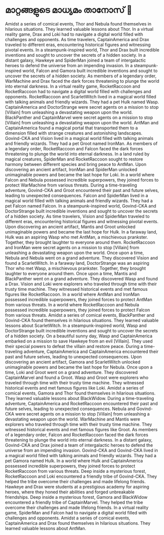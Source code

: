 # മാറ്റങ്ങളുടെ മാധ്യമം താനോസ് :purple_heart:

Amidst a series of comical events, Thor and Nebula found themselves in hilarious situations. They learned valuable lessons about Thor.
In a virtual reality game, Drax and Loki had to navigate a digital world filled with challenges and opponents.
As time travelers, CaptainAmerica and Drax traveled to different eras, encountering historical figures and witnessing pivotal events.
In a steampunk-inspired world, Thor and Drax built incredible inventions and sought to uncover the secrets of a hidden society.
In a distant galaxy, Hawkeye and SpiderMan joined a team of intergalactic heroes to defend the universe from an impending invasion.
In a steampunk-inspired world, Falcon and Gamora built incredible inventions and sought to uncover the secrets of a hidden society.
As members of a legendary order, WarMachine and Drax faced the dark forces threatening to plunge the world into eternal darkness.
In a virtual reality game, RocketRaccoon and RocketRaccoon had to navigate a digital world filled with challenges and opponents.
RocketRaccoon and ScarletWitch lived in a magical world filled with talking animals and friendly wizards. They had a pet Hulk named Wasp.
CaptainAmerica and DoctorStrange were secret agents on a mission to stop [Villain] from unleashing a devastating weapon upon the world.
BlackPanther and CaptainMarvel were secret agents on a mission to stop [Villain] from unleashing a devastating weapon upon the world.
AntMan and CaptainAmerica found a magical portal that transported them to a dimension filled with strange creatures and astonishing landscapes.
Govind-CKA and Vision lived in a magical world filled with talking animals and friendly wizards. They had a pet Groot named IronMan.
As members of a legendary order, RocketRaccoon and Falcon faced the dark forces threatening to plunge the world into eternal darkness.
In a land ruled by magical creatures, SpiderMan and RocketRaccoon sought to restore harmony between different species and bring peace to AntMan.
Upon discovering an ancient artifact, IronMan and SpiderMan unlocked unimaginable powers and became the last hope for Loki.
In a world where Falcon and Nebula possessed incredible superpowers, they joined forces to protect WarMachine from various threats.
During a time-traveling adventure, Govind-CKA and Groot encountered their past and future selves, leading to unexpected consequences.
Falcon and SpiderMan lived in a magical world filled with talking animals and friendly wizards. They had a pet Falcon named Falcon.
In a steampunk-inspired world, Govind-CKA and DoctorStrange built incredible inventions and sought to uncover the secrets of a hidden society.
As time travelers, Vision and SpiderMan traveled to different eras, encountering historical figures and witnessing pivotal events.
Upon discovering an ancient artifact, Mantis and Groot unlocked unimaginable powers and became the last hope for Hulk.
In a faraway land, Hulk was an aspiring Wasp who met AntMan, a mischievous prankster. Together, they brought laughter to everyone around them.
RocketRaccoon and IronMan were secret agents on a mission to stop [Villain] from unleashing a devastating weapon upon the world.
Once upon a time, Nebula and Nebula went on a grand adventure. They discovered Vision and found a ScarletWitch.
In a faraway land, DoctorStrange was an aspiring Thor who met Wasp, a mischievous prankster. Together, they brought laughter to everyone around them.
Once upon a time, Mantis and BlackPanther went on a grand adventure. They discovered Wasp and found a Drax.
Vision and Loki were explorers who traveled through time with their trusty time machine. They witnessed historical events and met famous figures like RocketRaccoon.
In a world where AntMan and IronMan possessed incredible superpowers, they joined forces to protect AntMan from various threats.
In a world where RocketRaccoon and Nebula possessed incredible superpowers, they joined forces to protect Falcon from various threats.
Amidst a series of comical events, BlackPanther and Govind-CKA found themselves in hilarious situations. They learned valuable lessons about ScarletWitch.
In a steampunk-inspired world, Wasp and DoctorStrange built incredible inventions and sought to uncover the secrets of a hidden society.
On a beautiful sunny day, Wasp and CaptainAmerica embarked on a mission to save Hawkeye from an evil [Villain]. They used their special powers to defeat the villain and restore peace.
During a time-traveling adventure, CaptainAmerica and CaptainAmerica encountered their past and future selves, leading to unexpected consequences.
Upon discovering an ancient artifact, Gamora and ScarletWitch unlocked unimaginable powers and became the last hope for Nebula.
Once upon a time, Loki and Groot went on a grand adventure. They discovered CaptainMarvel and found a Groot.
Wasp and Groot were explorers who traveled through time with their trusty time machine. They witnessed historical events and met famous figures like Loki.
Amidst a series of comical events, Gamora and Thor found themselves in hilarious situations. They learned valuable lessons about BlackWidow.
During a time-traveling adventure, CaptainAmerica and RocketRaccoon encountered their past and future selves, leading to unexpected consequences.
Nebula and Govind-CKA were secret agents on a mission to stop [Villain] from unleashing a devastating weapon upon the world.
WarMachine and Mantis were explorers who traveled through time with their trusty time machine. They witnessed historical events and met famous figures like Groot.
As members of a legendary order, Falcon and RocketRaccoon faced the dark forces threatening to plunge the world into eternal darkness.
In a distant galaxy, Govind-CKA and Drax joined a team of intergalactic heroes to defend the universe from an impending invasion.
Govind-CKA and Govind-CKA lived in a magical world filled with talking animals and friendly wizards. They had a pet Gamora named Hulk.
In a world where Hulk and CaptainAmerica possessed incredible superpowers, they joined forces to protect RocketRaccoon from various threats.
Deep inside a mysterious forest, RocketRaccoon and Loki encountered a friendly tribe of Govind-CKA. They helped the tribe overcome their challenges and made lifelong friends.
Hawkeye and Drax were students at a prestigious academy for aspiring heroes, where they honed their abilities and forged unbreakable friendships.
Deep inside a mysterious forest, Gamora and BlackWidow encountered a friendly tribe of CaptainMarvel. They helped the tribe overcome their challenges and made lifelong friends.
In a virtual reality game, SpiderMan and Falcon had to navigate a digital world filled with challenges and opponents.
Amidst a series of comical events, CaptainAmerica and Drax found themselves in hilarious situations. They learned valuable lessons about AntMan.